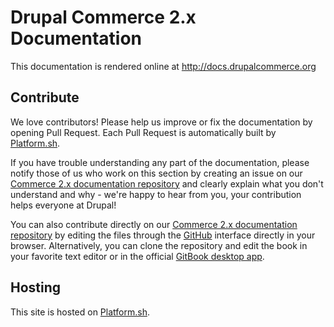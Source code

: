 # Drupal Commerce 2.x Documentation

This documentation is rendered online at http://docs.drupalcommerce.org

## Contribute

We love contributors! Please help us improve or fix the documentation by opening Pull Request. Each Pull Request is automatically built by [Platform.sh](https://platform.sh).

If you have trouble understanding any part of the documentation, please notify those of us who work on this section by creating an issue on our [Commerce 2.x documentation repository](https://github.com/commercegus/commerce-docs) and clearly explain what you don't understand and why - we're happy to hear from you, your contribution helps everyone at Drupal!

You can also contribute directly on our [Commerce 2.x documentation repository](https://github.com/commerceguys/commerce-docs) by editing the files through the [GitHub](https://github.com/) interface directly in your browser. Alternatively, you can clone the repository and edit the book in your favorite text editor or in the official [GitBook desktop app](https://github.com/GitbookIO/editor).

## Hosting

This site is hosted on [Platform.sh](https://platform.sh).
